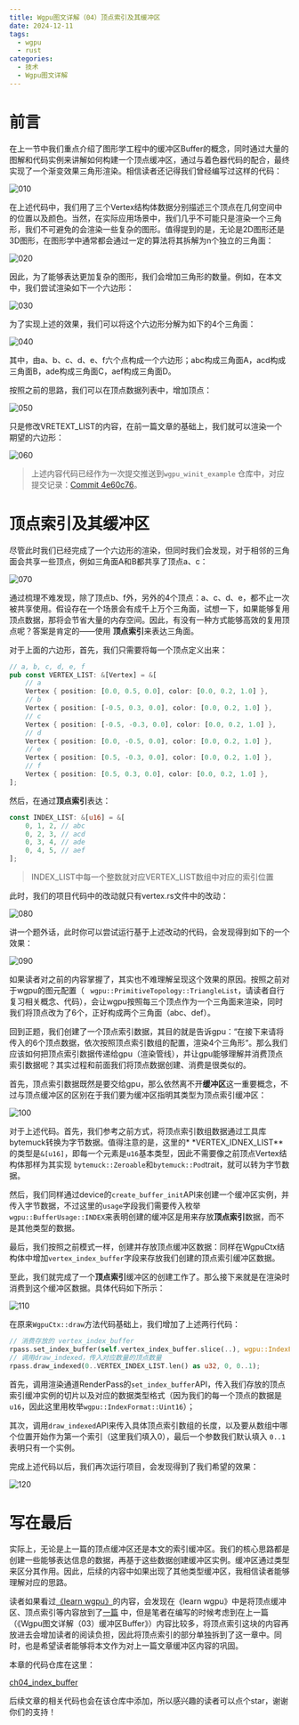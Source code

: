 ```yaml
---
title: Wgpu图文详解（04）顶点索引及其缓冲区
date: 2024-12-11
tags:
  - wgpu
  - rust
categories:
  - 技术
  - Wgpu图文详解
---
```


# 前言

在上一节中我们重点介绍了图形学工程中的缓冲区Buffer的概念，同时通过大量的图解和代码实例来讲解如何构建一个顶点缓冲区，通过与着色器代码的配合，最终实现了一个渐变效果三角形渲染。相信读者还记得我们曾经编写过这样的代码：

![010](https://res.zhen.blog/images/post/2024-12-11/010.png)

在上述代码中，我们用了三个Vertex结构体数据分别描述三个顶点在几何空间中的位置以及颜色。当然，在实际应用场景中，我们几乎不可能只是渲染一个三角形，我们不可避免的会渲染一些复杂的图形。值得提到的是，无论是2D图形还是3D图形，在图形学中通常都会通过一定的算法将其拆解为n个独立的三角面：

![020](https://res.zhen.blog/images/post/2024-12-11/020.png)

因此，为了能够表达更加复杂的图形，我们会增加三角形的数量。例如，在本文中，我们尝试渲染如下一个六边形：

![030](https://res.zhen.blog/images/post/2024-12-11/030.png)

为了实现上述的效果，我们可以将这个六边形分解为如下的4个三角面：

![040](https://res.zhen.blog/images/post/2024-12-11/040.png)

其中，由a、b、c、d、e、f六个点构成一个六边形；abc构成三角面A，acd构成三角面B，ade构成三角面C，aef构成三角面D。

按照之前的思路，我们可以在顶点数据列表中，增加顶点：

![050](https://res.zhen.blog/images/post/2024-12-11/050.png)

只是修改VRETEXT_LIST的内容，在前一篇文章的基础上，我们就可以渲染一个期望的六边形：

![060](https://res.zhen.blog/images/post/2024-12-11/060.png)

> 上述内容代码已经作为一次提交推送到`wgpu_winit_example`
> 仓库中，对应提交记录：[Commit 4e60c76](https://github.com/w4ngzhen/wgpu_winit_example/commit/4e60c76151b331397c1e1b66ad70f4405747b5f9)。

# 顶点索引及其缓冲区

尽管此时我们已经完成了一个六边形的渲染，但同时我们会发现，对于相邻的三角面会共享一些顶点，例如三角面A和B都共享了顶点a、c：

![070](https://res.zhen.blog/images/post/2024-12-11/070.png)

通过梳理不难发现，除了顶点b、f外，另外的4个顶点：a、c、d、e，都不止一次被共享使用。假设存在一个场景会有成千上万个三角面，试想一下，如果能够复用顶点数据，那将会节省大量的内存空间。因此，有没有一种方式能够高效的复用顶点呢？答案是肯定的——使用
**顶点索引**来表达三角面。

对于上面的六边形，首先，我们只需要将每一个顶点定义出来：

```rust
// a, b, c, d, e, f
pub const VERTEX_LIST: &[Vertex] = &[
    // a
    Vertex { position: [0.0, 0.5, 0.0], color: [0.0, 0.2, 1.0] },
    // b
    Vertex { position: [-0.5, 0.3, 0.0], color: [0.0, 0.2, 1.0] },
    // c
    Vertex { position: [-0.5, -0.3, 0.0], color: [0.0, 0.2, 1.0] },
    // d
    Vertex { position: [0.0, -0.5, 0.0], color: [0.0, 0.2, 1.0] },
    // e
    Vertex { position: [0.5, -0.3, 0.0], color: [0.0, 0.2, 1.0] },
    // f
    Vertex { position: [0.5, 0.3, 0.0], color: [0.0, 0.2, 1.0] },
];
```

然后，在通过**顶点索引**表达：

```rust
const INDEX_LIST: &[u16] = &[
    0, 1, 2, // abc
    0, 2, 3, // acd
    0, 3, 4, // ade
    0, 4, 5, // aef
];
```

> INDEX_LIST中每一个整数就对应VERTEX_LIST数组中对应的索引位置

此时，我们的项目代码中的改动就只有vertex.rs文件中的改动：

![080](https://res.zhen.blog/images/post/2024-12-11/080.png)

讲一个题外话，此时你可以尝试运行基于上述改动的代码，会发现得到如下的一个效果：

![090](https://res.zhen.blog/images/post/2024-12-11/090.png)

如果读者对之前的内容掌握了，其实也不难理解呈现这个效果的原因。按照之前对于wgpu的图元配置（
` wgpu::PrimitiveTopology::TriangleList`，请读者自行复习相关概念、代码），会让wgpu按照每三个顶点作为一个三角面来渲染，同时我们将顶点改为了6个，正好构成两个三角面（abc、def）。

回到正题，我们创建了一个顶点索引数据，其目的就是告诉gpu：“在接下来请将传入的6个顶点数据，依次按照顶点索引数组的配置，渲染4个三角形“。那么我们应该如何把顶点索引数据传递给gpu（渲染管线），并让gpu能够理解并消费顶点索引数据呢？其实过程和前面我们将顶点数据创建、消费是很类似的。

首先，顶点索引数据既然是要交给gpu，那么依然离不开**缓冲区**这一重要概念，不过与顶点缓冲区的区别在于我们要为缓冲区指明其类型为顶点索引缓冲区：

![100](https://res.zhen.blog/images/post/2024-12-11/100.png)

对于上述代码。首先，我们参考之前方式，将顶点索引数组数据通过工具库bytemuck转换为字节数据。值得注意的是，这里的*
*VERTEX_IDNEX_LIST**的类型是`&[u16]`，即每一个元素是`u16`基本类型，因此不需要像之前顶点Vertex结构体那样为其实现
`bytemuck::Zeroable`和`bytemuck::Pod`trait，就可以转为字节数据。

然后，我们同样通过device的`create_buffer_init`API来创建一个缓冲区实例，并传入字节数据，不过这里的`usage`字段我们需要传入枚举
`wgpu::BufferUsage::INDEX`来表明创建的缓冲区是用来存放**顶点索引**数据，而不是其他类型的数据。

最后，我们按照之前模式一样，创建并存放顶点缓冲区数据：同样在WgpuCtx结构体中增加`vertex_index_buffer`字段来存放我们创建的顶点索引缓冲区数据。

至此，我们就完成了一个**顶点索引**缓冲区的创建工作了。那么接下来就是在渲染时消费到这个缓冲区数据。具体代码如下所示：

![110](https://res.zhen.blog/images/post/2024-12-11/110.png)

在原来`WgpuCtx::draw`方法代码基础上，我们增加了上述两行代码：

```rust
// 消费存放的 vertex_index_buffer
rpass.set_index_buffer(self.vertex_index_buffer.slice(..), wgpu::IndexFormat::Uint16); // 1.
// 调用draw_indexed，传入对应数量的顶点数量
rpass.draw_indexed(0..VERTEX_INDEX_LIST.len() as u32, 0, 0..1);
```

首先，调用渲染通道RenderPass的`set_index_buffer`API，传入我们存放的顶点索引缓冲实例的切片以及对应的数据类型格式（因为我们的每一个顶点的数据是
`u16`，因此这里用枚举`wgpu::IndexFormat::Uint16`）；

其次，调用`draw_indexed`API来传入具体顶点索引数组的长度，以及要从数组中哪个位置开始作为第一个索引（这里我们填入0），最后一个参数我们默认填入
`0..1`表明只有一个实例。

完成上述代码以后，我们再次运行项目，会发现得到了我们希望的效果：

![120](https://res.zhen.blog/images/post/2024-12-11/120.png)

# 写在最后

实际上，无论是上一篇的顶点缓冲区还是本文的索引缓冲区。我们的核心思路都是创建一些能够表达信息的数据，再基于这些数据创建缓冲区实例。缓冲区通过类型来区分其作用。因此，后续的内容中如果出现了其他类型缓冲区，我相信读者能够理解对应的思路。

读者如果看过[《learn wgpu》](https://sotrh.github.io/learn-wgpu/)的内容，会发现在《learn
wgpu》中是将顶点缓冲区、顶点索引等内容放到了[一篇](https://sotrh.github.io/learn-wgpu/beginner/tutorial4-buffer/)
中，但是笔者在编写的时候考虑到在上一篇（《Wgpu图文详解（03）缓冲区Buffer》）内容比较多，将顶点索引这块的内容再放进去会增加读者的阅读负担，因此将顶点索引的部分单独拆到了这一章中。同时，也是希望读者能够将本文作为对上一篇文章缓冲区内容的巩固。

本章的代码仓库在这里：

[ch04_index_buffer](https://github.com/w4ngzhen/wgpu_winit_example/tree/main/ch04_index_buffer)

后续文章的相关代码也会在该仓库中添加，所以感兴趣的读者可以点个star，谢谢你们的支持！
